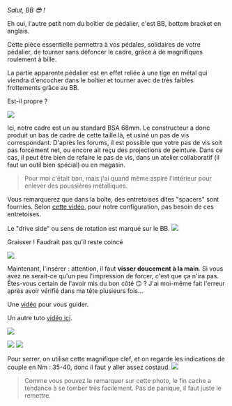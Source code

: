 _Salut, BB 😎 !_

Eh oui, l'autre petit nom du boîtier de pédalier, c'est BB, bottom bracket en anglais.

Cette pièce essentielle permettra à vos pédales, solidaires de votre pédalier, de tourner sans défoncer le cadre, grâce à de magnifiques roulement à bille.

La partie apparente pédalier est en effet reliée à une tige en métal qui viendra d'encocher dans le boîtier et tourner avec de très faibles frottements grâce au BB.

Est-il propre ?

![](pas-de-vis)

Ici, notre cadre est un au standard BSA 68mm. Le constructeur a donc produit un bas de cadre de cette taille là, et usiné un pas de vis correspondant. D'après les forums, il est possible que votre pas de vis soit pas forcément net, ou encore ait reçu des projections de peinture. Dans ce cas, il peut être bien de refaire le pas de vis, dans un atelier collaboratif (il faut un outil bien spécial) ou en magasin.

> Pour moi c'était bon, mais j'ai quand même aspiré l'intérieur pour enlever des poussières métalliques.

Vous remarquerez que dans la boîte, des entretoises dîtes "spacers" sont fournies. Selon [cette vidéo](https://www.youtube.com/watch?v=TU8VppD_zGA), pour notre configuration, pas besoin de ces entretoises.

Le "drive side" ou sens de rotation est marqué sur le BB.
![](drive-side)

Graisser ! Faudrait pas qu'il reste coincé

![](graisse)

Maintenant, l'insérer : attention, il faut **visser doucement à la main**. Si vous avez ne serait-ce qu'un peu l'impression de forcer, c'est que ça n'ira pas. Êtes-vous certain de l'avoir mis du bon côté 😏 ? J'ai moi-même fait l'erreur après avoir vérifié dans ma tête plusieurs fois...

Une [vidéo](https://youtu.be/zku_zqTCdPQ) pour vous guider.

Un autre tuto [vidéo ici](https://youtu.be/TU8VppD_zGA).

![](insertion)

![](inseré)
![](profil)

Pour serrer, on utilise cette magnifique clef, et on regarde les indications de couple en Nm : 35-40, donc il faut y aller assez costaud.
![](serrage)

> Comme vous pouvez le remarquer sur cette photo, le fin cache a tendance à se tomber très facilement. Pas de panique, il faut juste le remettre.
